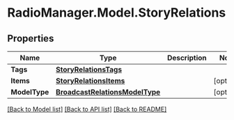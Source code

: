 # RadioManager.Model.StoryRelations
## Properties

Name | Type | Description | Notes
------------ | ------------- | ------------- | -------------
**Tags** | [**StoryRelationsTags**](StoryRelationsTags.md) |  | 
**Items** | [**StoryRelationsItems**](StoryRelationsItems.md) |  | [optional] 
**ModelType** | [**BroadcastRelationsModelType**](BroadcastRelationsModelType.md) |  | [optional] 

[[Back to Model list]](../README.md#documentation-for-models) [[Back to API list]](../README.md#documentation-for-api-endpoints) [[Back to README]](../README.md)

